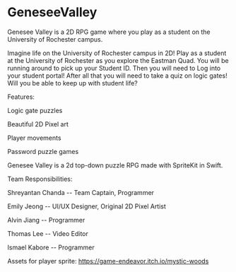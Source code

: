# GeneseeValley
Genesee Valley is a 2D RPG game where you play as a student on the University of Rochester campus.


Imagine life on the University of Rochester campus in 2D! Play as a student at the University of Rochester as you explore the Eastman Quad. You will be running around to pick up your Student ID. Then you will need to Log into your student portal! After all that you will need to take a quiz on logic gates! Will you be able to keep up with student life?



Features:

Logic gate puzzles

Beautiful 2D Pixel art

Player movements

Password puzzle games


Genesee Valley is a 2d top-down puzzle RPG made with SpriteKit in Swift.

Team Responsibilities:

Shreyantan Chanda -- Team Captain, Programmer

Emily Jeong -- UI/UX Designer, Original 2D Pixel Artist

Alvin Jiang -- Programmer

Thomas Lee -- Video Editor

Ismael Kabore -- Programmer


Assets for player sprite: https://game-endeavor.itch.io/mystic-woods
